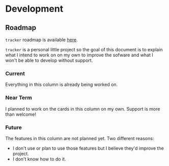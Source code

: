 # Development

## Roadmap

`tracker` roadmap is available
[here](https://github.com/lucapette/tracker/projects/1).

`tracker` is a personal little project so the goal of this document is to
explain what I intend to work on on my own to improve the sofware and what I
won't be able to develop without support.

### Current

Everything in this column  is already being worked on.

### Near Term

I planned to work on the cards in this column on my own. Support is more than
welcome!

### Future

The features in this column are not planned yet. Two different reasons:

- I don't use or plan to use those features but I believe they'd improve the
  project.
- I don't know how to do it.
